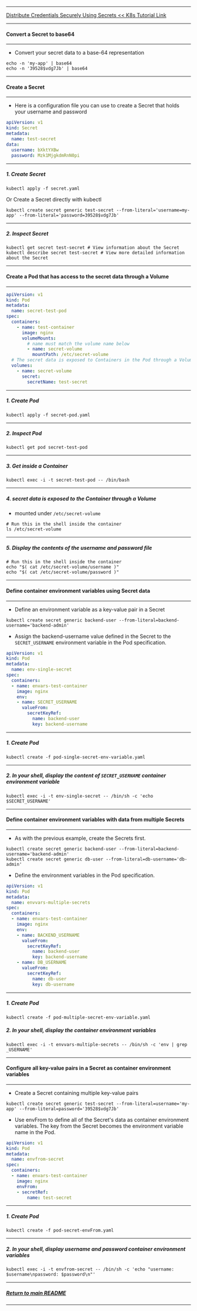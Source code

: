 *********************************************************************
[Distribute Credentials Securely Using Secrets << K8s Tutorial Link](https://kubernetes.io/docs/tasks/inject-data-application/distribute-credentials-secure/)
*********************************************************************
#### Convert a Secret to base64
*********************************************************************
* Convert your secret data to a base-64 representation 
```shell
echo -n 'my-app' | base64
echo -n '39528$vdg7Jb' | base64
```
*********************************************************************
#### Create a Secret
*********************************************************************
* Here is a configuration file you can use to create a Secret that holds your username and password
```yaml
apiVersion: v1
kind: Secret
metadata:
  name: test-secret
data:
  username: bXktYXBw
  password: Mzk1MjgkdmRnN0pi
```
*********************************************************************
##### 1. Create Secret
```shell
kubectl apply -f secret.yaml
```
Or Create a Secret directly with kubectl
```shell
kubectl create secret generic test-secret --from-literal='username=my-app' --from-literal='password=39528$vdg7Jb'
```
*********************************************************************
##### 2. Inspect Secret
```shell
kubectl get secret test-secret # View information about the Secret
kubectl describe secret test-secret # View more detailed information about the Secret
```
*********************************************************************
#### Create a Pod that has access to the secret data through a Volume
*********************************************************************
```yaml
apiVersion: v1
kind: Pod
metadata:
  name: secret-test-pod
spec:
  containers:
    - name: test-container
      image: nginx
      volumeMounts:
        # name must match the volume name below
        - name: secret-volume
          mountPath: /etc/secret-volume
  # The secret data is exposed to Containers in the Pod through a Volume.
  volumes:
    - name: secret-volume
      secret:
        secretName: test-secret
```
*********************************************************************
##### 1. Create Pod
```shell
kubectl apply -f secret-pod.yaml

```
*********************************************************************
##### 2. Inspect Pod
```shell
kubectl get pod secret-test-pod
```
*********************************************************************
##### 3. Get inside a Container
```shell
kubectl exec -i -t secret-test-pod -- /bin/bash
```
*********************************************************************
##### 4. secret data is exposed to the Container through a Volume
* mounted under `/etc/secret-volume`
```shell
# Run this in the shell inside the container
ls /etc/secret-volume
```
*********************************************************************
##### 5. Display the contents of the username and password file
```shell
# Run this in the shell inside the container
echo "$( cat /etc/secret-volume/username )"
echo "$( cat /etc/secret-volume/password )"
```
*********************************************************************
#### Define container environment variables using Secret data
*********************************************************************
* Define an environment variable as a key-value pair in a Secret
```shell
kubectl create secret generic backend-user --from-literal=backend-username='backend-admin'
```
* Assign the backend-username value defined in the Secret to the `SECRET_USERNAME` environment variable in the Pod specification.
```yaml
apiVersion: v1
kind: Pod
metadata:
  name: env-single-secret
spec:
  containers:
  - name: envars-test-container
    image: nginx
    env:
    - name: SECRET_USERNAME
      valueFrom:
        secretKeyRef:
          name: backend-user
          key: backend-username
```
*********************************************************************
##### 1. Create Pod
```shell
kubectl create -f pod-single-secret-env-variable.yaml
```
*********************************************************************
##### 2. In your shell, display the content of `SECRET_USERNAME` container environment variable
```shell
kubectl exec -i -t env-single-secret -- /bin/sh -c 'echo $SECRET_USERNAME'
```
*********************************************************************
#### Define container environment variables with data from multiple Secrets 
*********************************************************************
* As with the previous example, create the Secrets first.
```shell
kubectl create secret generic backend-user --from-literal=backend-username='backend-admin'
kubectl create secret generic db-user --from-literal=db-username='db-admin'
```
* Define the environment variables in the Pod specification.
```yaml
apiVersion: v1
kind: Pod
metadata:
  name: envvars-multiple-secrets
spec:
  containers:
  - name: envars-test-container
    image: nginx
    env:
    - name: BACKEND_USERNAME
      valueFrom:
        secretKeyRef:
          name: backend-user
          key: backend-username
    - name: DB_USERNAME
      valueFrom:
        secretKeyRef:
          name: db-user
          key: db-username
```
*********************************************************************
##### 1. Create Pod
```shell
kubectl create -f pod-multiple-secret-env-variable.yaml
```
##### 2. In your shell, display the container environment variables
```shell
kubectl exec -i -t envvars-multiple-secrets -- /bin/sh -c 'env | grep _USERNAME'
```
*********************************************************************
#### Configure all key-value pairs in a Secret as container environment variables
*********************************************************************
* Create a Secret containing multiple key-value pairs
```shell
kubectl create secret generic test-secret --from-literal=username='my-app' --from-literal=password='39528$vdg7Jb'
```
* Use envFrom to define all of the Secret's data as container environment variables. The key from the Secret becomes the environment variable name in the Pod.
```yaml
apiVersion: v1
kind: Pod
metadata:
  name: envfrom-secret
spec:
  containers:
  - name: envars-test-container
    image: nginx
    envFrom:
    - secretRef:
        name: test-secret
```
*********************************************************************
##### 1. Create Pod 
```shell
kubectl create -f pod-secret-envFrom.yaml
```
*********************************************************************
##### 2. In your shell, display username and password container environment variables
```shell
kubectl exec -i -t envfrom-secret -- /bin/sh -c 'echo "username: $username\npassword: $password\n"'
```
*********************************************************************
##### [Return to main README](https://github.com/dmitriyshub/kube-hub)
*********************************************************************